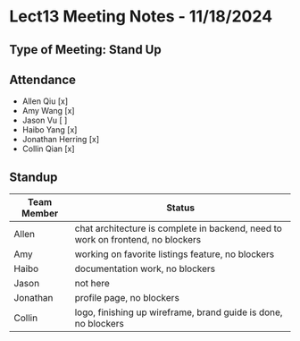 # Lect13 Meeting Notes - 11/18/2024

## Type of Meeting: Stand Up

## Attendance

- Allen Qiu [x]
- Amy Wang [x]
- Jason Vu [ ]
- Haibo Yang [x]
- Jonathan Herring [x]
- Collin Qian [x]

## Standup

| Team Member | Status                                                                                                               |
| ----------- | -------------------------------------------------------------------------------------------------------------------- |
| Allen       | chat architecture is complete in backend, need to work on frontend, no blockers                                                                      |
| Amy         | working on favorite listings feature, no blockers                                  |
| Haibo       | documentation work, no blockers |
| Jason       | not here                                                                    |
| Jonathan    | profile page, no blockers                                           |
| Collin      | logo, finishing up wireframe, brand guide is done, no blockers               |
